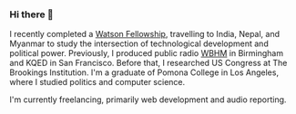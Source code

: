 ### Hi there 👋

<!--
**elibenton/elibenton** is a ✨ _special_ ✨ repository because its `README.md` (this file) appears on your GitHub profile.

Here are some ideas to get you started:

- 🔭 I’m currently working on ...
- 🌱 I’m currently learning ...
- 👯 I’m looking to collaborate on ...
- 🤔 I’m looking for help with ...
- 💬 Ask me about ...
- 📫 How to reach me: ...
- 😄 Pronouns: ...
- ⚡ Fun fact: ...
-->

I recently completed a [Watson Fellowship](http://51.watson.foundation/fellows/eli-cohen.html), travelling to India, Nepal, and Myanmar to study the intersection of technological development and political power. Previously, I produced public radio [WBHM](https://wbhm.org/author/eliunitedgmail-com/) in Birmingham and KQED in San Francisco. Before that, I researched US Congress at The Brookings Institution. I'm a graduate of Pomona College in Los Angeles, where I studied politics and computer science.

I'm currently freelancing, primarily web development and audio reporting.
